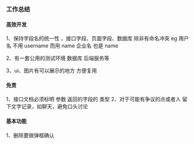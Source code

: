 ### 工作总结

#### 高效开发
1、保持字段名的统一性 ，接口字段、页面字段、数据库 除非有命名冲突
eg 用户名 不用 username 而用 name
   企业名 也是 name

2、有一套公用的测试环境 数据库 后端服务等

3、ui、图片有可以展示的地方 方便复用

#### 免责
1、接口文档必须标明 参数 返回的字段的 类型
2、对于可能有争议的点或者人 留下文字记录，如聊天，避免口头讨论

#### 基本功能
1、删除要做弹框确认

